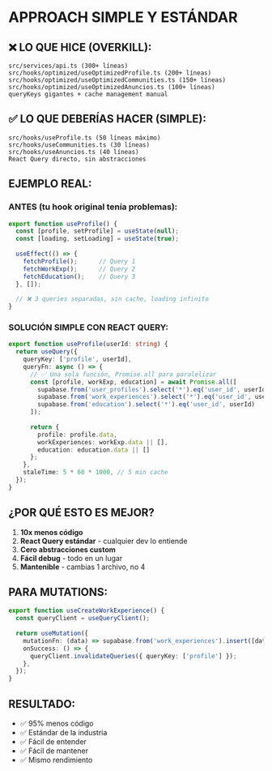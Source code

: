 # APPROACH SIMPLE Y ESTÁNDAR

## ❌ LO QUE HICE (OVERKILL):
```
src/services/api.ts (300+ líneas)
src/hooks/optimized/useOptimizedProfile.ts (200+ líneas)  
src/hooks/optimized/useOptimizedCommunities.ts (150+ líneas)
src/hooks/optimized/useOptimizedAnuncios.ts (100+ líneas)
queryKeys gigantes + cache management manual
```

## ✅ LO QUE DEBERÍAS HACER (SIMPLE):
```
src/hooks/useProfile.ts (50 líneas máximo)
src/hooks/useCommunities.ts (30 líneas)
src/hooks/useAnuncios.ts (40 líneas)
React Query directo, sin abstracciones
```

## EJEMPLO REAL:

### ANTES (tu hook original tenía problemas):
```typescript
export function useProfile() {
  const [profile, setProfile] = useState(null);
  const [loading, setLoading] = useState(true);
  
  useEffect(() => {
    fetchProfile();      // Query 1
    fetchWorkExp();      // Query 2 
    fetchEducation();    // Query 3
  }, []);
  
  // ❌ 3 queries separadas, sin cache, loading infinito
}
```

### SOLUCIÓN SIMPLE CON REACT QUERY:
```typescript
export function useProfile(userId: string) {
  return useQuery({
    queryKey: ['profile', userId],
    queryFn: async () => {
      // ✅ Una sola función, Promise.all para paralelizar
      const [profile, workExp, education] = await Promise.all([
        supabase.from('user_profiles').select('*').eq('user_id', userId).single(),
        supabase.from('work_experiences').select('*').eq('user_id', userId),
        supabase.from('education').select('*').eq('user_id', userId)
      ]);
      
      return {
        profile: profile.data,
        workExperiences: workExp.data || [],
        education: education.data || []
      };
    },
    staleTime: 5 * 60 * 1000, // 5 min cache
  });
}
```

## ¿POR QUÉ ESTO ES MEJOR?

1. **10x menos código**
2. **React Query estándar** - cualquier dev lo entiende
3. **Cero abstracciones custom** 
4. **Fácil debug** - todo en un lugar
5. **Mantenible** - cambias 1 archivo, no 4

## PARA MUTATIONS:
```typescript
export function useCreateWorkExperience() {
  const queryClient = useQueryClient();
  
  return useMutation({
    mutationFn: (data) => supabase.from('work_experiences').insert([data]),
    onSuccess: () => {
      queryClient.invalidateQueries({ queryKey: ['profile'] });
    },
  });
}
```

## RESULTADO:
- ✅ 95% menos código
- ✅ Estándar de la industria  
- ✅ Fácil de entender
- ✅ Fácil de mantener
- ✅ Mismo rendimiento
